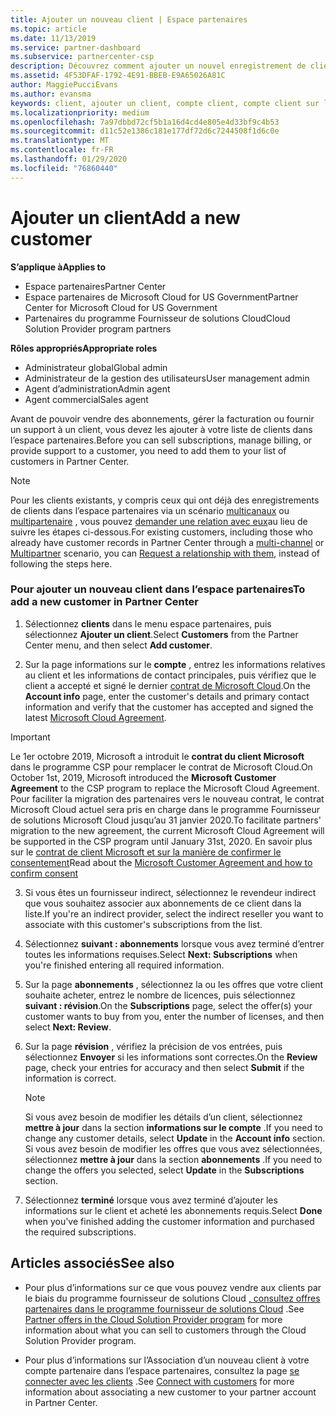```yaml
---
title: Ajouter un nouveau client | Espace partenaires
ms.topic: article
ms.date: 11/13/2019
ms.service: partner-dashboard
ms.subservice: partnercenter-csp
description: Découvrez comment ajouter un nouvel enregistrement de client dans l’espace partenaires. Vous pouvez ensuite vendre les abonnements des clients, gérer la facturation ou fournir un support technique.
ms.assetid: 4F53DFAF-1792-4E91-BBEB-E9A65026A81C
author: MaggiePucciEvans
ms.author: evansma
keywords: client, ajouter un client, compte client, compte client sur l'Espace partenaires, clients, ajouter des clients, créer un compte client
ms.localizationpriority: medium
ms.openlocfilehash: 7a97dbbd72cf5b1a16d4cd4e805e4d33bf9c4b53
ms.sourcegitcommit: d11c52e1386c181e177df72d6c7244508f1d6c0e
ms.translationtype: MT
ms.contentlocale: fr-FR
ms.lasthandoff: 01/29/2020
ms.locfileid: "76860440"
---
```

# <a name="add-a-new-customer"></a><span data-ttu-id="4294e-105">Ajouter un client</span><span class="sxs-lookup"><span data-stu-id="4294e-105">Add a new customer</span></span> 

<span data-ttu-id="4294e-106">**S’applique à**</span><span class="sxs-lookup"><span data-stu-id="4294e-106">**Applies to**</span></span>

- <span data-ttu-id="4294e-107">Espace partenaires</span><span class="sxs-lookup"><span data-stu-id="4294e-107">Partner Center</span></span>
- <span data-ttu-id="4294e-108">Espace partenaires de Microsoft Cloud for US Government</span><span class="sxs-lookup"><span data-stu-id="4294e-108">Partner Center for Microsoft Cloud for US Government</span></span>
- <span data-ttu-id="4294e-109">Partenaires du programme Fournisseur de solutions Cloud</span><span class="sxs-lookup"><span data-stu-id="4294e-109">Cloud Solution Provider program partners</span></span>

<span data-ttu-id="4294e-110">**Rôles appropriés**</span><span class="sxs-lookup"><span data-stu-id="4294e-110">**Appropriate roles**</span></span>

- <span data-ttu-id="4294e-111">Administrateur global</span><span class="sxs-lookup"><span data-stu-id="4294e-111">Global admin</span></span>
- <span data-ttu-id="4294e-112">Administrateur de la gestion des utilisateurs</span><span class="sxs-lookup"><span data-stu-id="4294e-112">User management admin</span></span>
- <span data-ttu-id="4294e-113">Agent d’administration</span><span class="sxs-lookup"><span data-stu-id="4294e-113">Admin agent</span></span>
- <span data-ttu-id="4294e-114">Agent commercial</span><span class="sxs-lookup"><span data-stu-id="4294e-114">Sales agent</span></span>


<span data-ttu-id="4294e-115">Avant de pouvoir vendre des abonnements, gérer la facturation ou fournir un support à un client, vous devez les ajouter à votre liste de clients dans l’espace partenaires.</span><span class="sxs-lookup"><span data-stu-id="4294e-115">Before you can sell subscriptions, manage billing, or provide support to a customer, you need to add them to your list of customers in Partner  Center.</span></span>

>[!NOTE]
><span data-ttu-id="4294e-116">Pour les clients existants, y compris ceux qui ont déjà des enregistrements de clients dans l’espace partenaires via un scénario [multicanaux](multichannel.md) ou [multipartenaire](multipartner.md) , vous pouvez [demander une relation avec eux](request-a-relationship-with-a-customer.md)au lieu de suivre les étapes ci-dessous.</span><span class="sxs-lookup"><span data-stu-id="4294e-116">For existing customers, including those who already have customer records in Partner Center through a [multi-channel](multichannel.md) or [Multipartner](multipartner.md) scenario, you can [Request a relationship with them](request-a-relationship-with-a-customer.md), instead of following the steps here.</span></span>

### <a name="to-add-a-new-customer-in-partner-center"></a><span data-ttu-id="4294e-117">Pour ajouter un nouveau client dans l’espace partenaires</span><span class="sxs-lookup"><span data-stu-id="4294e-117">To add a new customer in Partner Center</span></span>

1. <span data-ttu-id="4294e-118">Sélectionnez **clients** dans le menu espace partenaires, puis sélectionnez **Ajouter un client**.</span><span class="sxs-lookup"><span data-stu-id="4294e-118">Select **Customers** from the Partner Center menu, and then select **Add customer**.</span></span>

2. <span data-ttu-id="4294e-119">Sur la page informations sur le **compte** , entrez les informations relatives au client et les informations de contact principales, puis vérifiez que le client a accepté et signé le dernier [contrat de Microsoft Cloud](agreements.md).</span><span class="sxs-lookup"><span data-stu-id="4294e-119">On the **Account info** page, enter the customer's details and primary contact information and verify that the customer has accepted and signed the latest [Microsoft Cloud Agreement](agreements.md).</span></span>

>[!IMPORTANT] 
> <span data-ttu-id="4294e-120">Le 1er octobre 2019, Microsoft a introduit le **contrat du client Microsoft** dans le programme CSP pour remplacer le contrat de Microsoft Cloud.</span><span class="sxs-lookup"><span data-stu-id="4294e-120">On October 1st, 2019, Microsoft introduced the **Microsoft Customer Agreement** to the CSP program to replace the Microsoft Cloud Agreement.</span></span> <span data-ttu-id="4294e-121">Pour faciliter la migration des partenaires vers le nouveau contrat, le contrat Microsoft Cloud actuel sera pris en charge dans le programme Fournisseur de solutions Microsoft Cloud jusqu’au 31 janvier 2020.</span><span class="sxs-lookup"><span data-stu-id="4294e-121">To facilitate partners' migration to the new agreement, the current Microsoft Cloud Agreement will be supported in the CSP program until January 31st, 2020.</span></span> <span data-ttu-id="4294e-122">En savoir plus sur le [contrat de client Microsoft et sur la manière de confirmer le consentement](confirm-customer-agreement.md)</span><span class="sxs-lookup"><span data-stu-id="4294e-122">Read about the [Microsoft Customer Agreement and how to confirm consent](confirm-customer-agreement.md)</span></span>
  
3. <span data-ttu-id="4294e-123">Si vous êtes un fournisseur indirect, sélectionnez le revendeur indirect que vous souhaitez associer aux abonnements de ce client dans la liste.</span><span class="sxs-lookup"><span data-stu-id="4294e-123">If you're an indirect provider, select the indirect reseller you want to associate with this customer's subscriptions from the list.</span></span>

4. <span data-ttu-id="4294e-124">Sélectionnez **suivant : abonnements** lorsque vous avez terminé d’entrer toutes les informations requises.</span><span class="sxs-lookup"><span data-stu-id="4294e-124">Select **Next: Subscriptions** when you're finished entering all required information.</span></span>

5. <span data-ttu-id="4294e-125">Sur la page **abonnements** , sélectionnez la ou les offres que votre client souhaite acheter, entrez le nombre de licences, puis sélectionnez **suivant : révision**.</span><span class="sxs-lookup"><span data-stu-id="4294e-125">On the **Subscriptions** page, select the offer(s) your customer wants to buy from you, enter the number of licenses, and then select **Next: Review**.</span></span>

6. <span data-ttu-id="4294e-126">Sur la page **révision** , vérifiez la précision de vos entrées, puis sélectionnez **Envoyer** si les informations sont correctes.</span><span class="sxs-lookup"><span data-stu-id="4294e-126">On the **Review** page, check your entries for accuracy and then select **Submit** if the information is correct.</span></span>

    >[!NOTE]
    ><span data-ttu-id="4294e-127">Si vous avez besoin de modifier les détails d’un client, sélectionnez **mettre à jour** dans la section **informations sur le compte** .</span><span class="sxs-lookup"><span data-stu-id="4294e-127">If you need to change any customer details, select **Update** in the **Account info** section.</span></span> <span data-ttu-id="4294e-128">Si vous avez besoin de modifier les offres que vous avez sélectionnées, sélectionnez **mettre à jour** dans la section **abonnements** .</span><span class="sxs-lookup"><span data-stu-id="4294e-128">If you need to change the offers you selected, select **Update** in the **Subscriptions** section.</span></span>

7. <span data-ttu-id="4294e-129">Sélectionnez **terminé** lorsque vous avez terminé d’ajouter les informations sur le client et acheté les abonnements requis.</span><span class="sxs-lookup"><span data-stu-id="4294e-129">Select **Done** when you've finished adding the customer information and purchased the required subscriptions.</span></span>

## <a name="see-also"></a><span data-ttu-id="4294e-130">Articles associés</span><span class="sxs-lookup"><span data-stu-id="4294e-130">See also</span></span>

- <span data-ttu-id="4294e-131">Pour plus d’informations sur ce que vous pouvez vendre aux clients par le biais du programme fournisseur de solutions Cloud [, consultez offres partenaires dans le programme fournisseur de solutions Cloud](csp-offers.md) .</span><span class="sxs-lookup"><span data-stu-id="4294e-131">See [Partner offers in the Cloud Solution Provider program](csp-offers.md) for more information about what you can sell to customers through the Cloud Solution Provider program.</span></span>

- <span data-ttu-id="4294e-132">Pour plus d’informations sur l’Association d’un nouveau client à votre compte partenaire dans l’espace partenaires, consultez la page [se connecter avec les clients](customer-accounts.md) .</span><span class="sxs-lookup"><span data-stu-id="4294e-132">See [Connect with customers](customer-accounts.md) for more information about associating a new customer to your partner account in Partner Center.</span></span>

